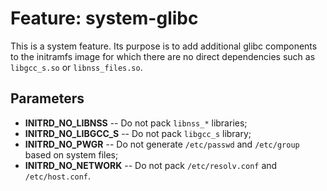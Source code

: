# Feature: system-glibc

This is a system feature. Its purpose is to add additional glibc components to the initramfs image for which there are no direct dependencies such as `libgcc_s.so` or `libnss_files.so`.

## Parameters

- **INITRD_NO_LIBNSS** -- Do not pack `libnss_*` libraries;
- **INITRD_NO_LIBGCC_S** -- Do not pack `libgcc_s` library;
- **INITRD_NO_PWGR** -- Do not generate `/etc/passwd` and `/etc/group` based on system files;
- **INITRD_NO_NETWORK** -- Do not pack `/etc/resolv.conf` and `/etc/host.conf`.

